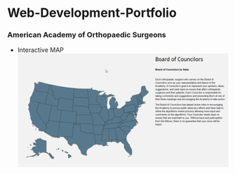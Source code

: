 # Web-Development-Portfolio

### American Academy of Orthopaedic Surgeons
- Interactive MAP
![](https://github.com/austinvernsonger/Web-Development-Portfolio/raw/master/BOC.png)
